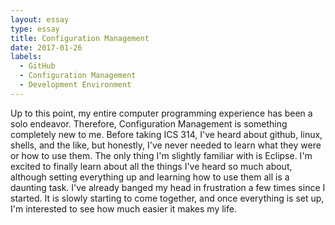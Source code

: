 ```yaml
---
layout: essay
type: essay
title: Configuration Management
date: 2017-01-26
labels:
  - GitHub
  - Configuration Management
  - Development Environment
---
```


Up to this point, my entire computer programming experience has been a solo endeavor. Therefore, Configuration Management is something completely new to me. 
Before taking ICS 314, I've heard about github, linux, shells, and the like, but honestly, I've never needed to learn what they were or how to use them. 
The only thing I'm slightly familiar with is Eclipse. I'm excited to finally learn about all the things I've heard so much about, although setting everything
up and learning how to use them all is a daunting task. I've already banged my head in frustration a few times since I started. It is slowly starting to come
together, and once everything is set up, I'm interested to see how much easier it makes my life. 
